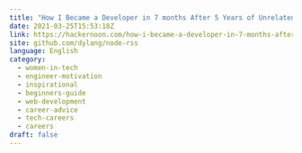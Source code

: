 ```yaml
---
title: "How I Became a Developer in 7 months After 5 Years of Unrelated Experience"
date: 2021-03-25T15:53:18Z
link: https://hackernoon.com/how-i-became-a-developer-in-7-months-after-5-years-of-unrelated-experience-835n352h?source=rss&utm_medium=RSS&utm_source=news.12bit.vn
site: github.com/dylang/node-rss
language: English
category:
  - women-in-tech
  - engineer-motivation
  - inspirational
  - beginners-guide
  - web-development
  - career-advice
  - tech-careers
  - careers
draft: false
---
```

